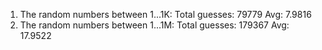 1. The random numbers between 1...1K:  Total guesses: 79779 Avg: 7.9816
2. The random numbers between 1...1M:  Total guesses: 179367 Avg: 17.9522
